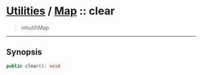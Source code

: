 # [Utilities](util.md) / [Map](util-Map.md) :: clear
 > im\util\Map
____

## Synopsis
```php
public clear(): void
```

